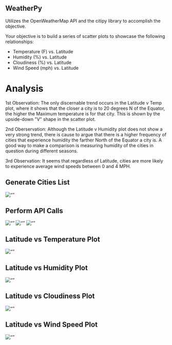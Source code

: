 ## WeatherPy

Utilizes the OpenWeatherMap API and the citipy library to accomplish the objective.

Your objective is to build a series of scatter plots to showcase the following relationships:

* Temperature (F) vs. Latitude
* Humidity (%) vs. Latitude
* Cloudiness (%) vs. Latitude
* Wind Speed (mph) vs. Latitude

# Analysis

1st Observation: The only discernable trend occurs in the Latitude v Temp plot, where it shows that the closer a city is to 20 degrees N of the Equator, the higher the Maximum temperature is for that city. This is shown by the upside-down "V" shape in the scatter plot. 


2nd Oberservation: Although the Latitude v Humidity plot does not show a very strong trend, there is cause to argue that there is a higher frequency of cities that experience humidity the farther North of the Equator a city is. A good way to make a comparison is measuring humidity of the cities in question during different seasons.


3rd Observation: It seems that regardless of Latitude, cities are more likely to experience average wind speeds between 0 and 4 MPH.


## Generate Cities List
<img width=“500” alt=“” src="https://github.com/abhatt00/WeatherPy_Python_API/blob/master/Images/Generated_Cities_List_20200611.jpg">



## Perform API Calls
<img width=“500” alt=“” src="https://github.com/abhatt00/WeatherPy_Python_API/blob/master/Images/Perform_API_Calls_1.jpg">
<img width=“500” alt=“” src="https://github.com/abhatt00/WeatherPy_Python_API/blob/master/Images/Perform_API_Calls_2.jpg">
<img width=“500” alt=“” src="https://github.com/abhatt00/WeatherPy_Python_API/blob/master/Images/Perform_API_Calls_3.jpg">


## Latitude vs Temperature Plot
<img width=“500” alt=“” src="https://github.com/abhatt00/WeatherPy_Python_API/blob/master/Images/Latitude_v_Temp.jpg">

## Latitude vs Humidity Plot
<img width=“500” alt=“” src="https://github.com/abhatt00/WeatherPy_Python_API/blob/master/Images/Latitude_v_Humidity.jpg">

## Latitude vs Cloudiness Plot
<img width=“500” alt=“” src="https://github.com/abhatt00/WeatherPy_Python_API/blob/master/Images/Latitude_v_Cloudiness.jpg">

## Latitude vs Wind Speed Plot
<img width=“500” alt=“” src="https://github.com/abhatt00/WeatherPy_Python_API/blob/master/Images/Latitude_v_Wind_Speed.jpg">

